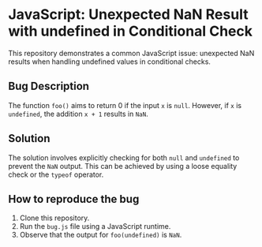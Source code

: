 # JavaScript: Unexpected NaN Result with undefined in Conditional Check

This repository demonstrates a common JavaScript issue: unexpected NaN results when handling undefined values in conditional checks.

## Bug Description
The function `foo()` aims to return 0 if the input `x` is `null`. However, if `x` is `undefined`, the addition `x + 1` results in `NaN`.

## Solution
The solution involves explicitly checking for both `null` and `undefined` to prevent the `NaN` output. This can be achieved by using a loose equality check or the `typeof` operator.

## How to reproduce the bug
1. Clone this repository.
2. Run the `bug.js` file using a JavaScript runtime.
3. Observe that the output for `foo(undefined)` is `NaN`. 
